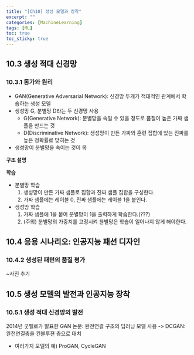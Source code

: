 ```yaml
---
title: "[Ch10] 생성 모델과 장착"
excerpt: ""
categories: [MachineLearning]
tags: [ML]
toc: true
toc_sticky: true
---
```



## 10.3 생성 적대 신경망
### 10.3.1 동가와 원리
* GAN(Generative Adversarial Network): 신경망 두개가 적대적인 관계에서 학습하는 생성 모델
* 생성망 G, 분별망 D라는 두 신경망 사용
  * G(Generative Network): 분별망을 속일 수 있을 정도로 품질이 높은 가짜 샘플을 만드는 것
  * D(Discriminative Network): 생성망이 만든 가짜와 훈련 집합에 있는 진짜를 높은 정확률로 맞히는 것
* 생성망이 분별망을 속이는 것이 목

**구조 설명**

**학습**
* 분별망 학습
  1. 생성망이 만든 가짜 샘플로 집합과 진짜 샘플 집합을 구성한다.
  2. 가짜 샘플에는 레이블 0, 진짜 샘플에는 레이블 1을 붙인다.
* 생성망 학습
  1. 가짜 샘플에 1을 붙여 분별망이 1을 출력하게 학습한다.(???)
  2. (주의) 분별망의 가중치를 고정시켜 뷴별망은 학습이 일어나지 않게 해야한다.
  

## 10.4 응용 시나리오: 인공지능 패션 디자인
### 10.4.2 생성된 패턴의 품질 평가
~사진 추기


## 10.5 생성 모델의 발전과 인공지능 장착
### 10.5.1 생성 적대 신경망의 발전
2014년 굿펠로가 발표한 GAN 논문: 완전연결 구조의 딥러닝 모델 사용 -> DCGAN: 완전연결층을 컨볼루젼 층으로 대치
* 여러가지 모델의 예) ProGAN, CycleGAN